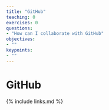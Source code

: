 ```yaml
---
title: "GitHub"
teaching: 0
exercises: 0
questions:
- "How can I collaborate with GitHub"
objectives:
- ""
keypoints:
- ""
---
```


# GitHub



{% include links.md %}

